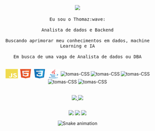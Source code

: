 <p align="center">
  <img src="https://media.giphy.com/media/MeJgB3yMMwIaHmKD4z/giphy.gif" width="30%">
  <br><br>
  <samp>
    Eu sou o Thomaz:wave:
    <br><br>
    Analista de dados e Backend
    <br><br>
    Buscando aprimorar meu conhecimentos em dados, machine Learning e IA
    <br><br>
    Em busca de uma vaga de Analista de dados ou DBA
  </samp>
  
</p>
<div style="display: inline_block" align="center"><br>
  <img align="center" alt="tomas-Js" height="30" width="40" src="https://raw.githubusercontent.com/devicons/devicon/master/icons/javascript/javascript-plain.svg">
  <img align="center" alt="tomas-HTML" height="30" width="40" src="https://raw.githubusercontent.com/devicons/devicon/master/icons/html5/html5-original.svg">
  <img align="center" alt="tomas-CSS" height="30" width="40" src="https://raw.githubusercontent.com/devicons/devicon/master/icons/css3/css3-original.svg">
  <img align="center" alt="tomas-CSS" height="30" width="40" src="https://raw.githubusercontent.com/devicons/devicon/master/icons/java/java-original.svg">
  <img align="center" alt="tomas-CSS" height="30" width="40" src="https://cdn.jsdelivr.net/gh/devicons/devicon/icons/python/python-original-wordmark.svg"/>
  <img align="center" alt="tomas-CSS" height="30" width="40" src="https://cdn.jsdelivr.net/gh/devicons/devicon/icons/pycharm/pycharm-original-wordmark.svg"/>
  <img align="center" alt="tomas-CSS" height="30" width="40" src="https://cdn.jsdelivr.net/gh/devicons/devicon/icons/linux/linux-original.svg" />
  <img align="center" alt="tomas-CSS" height="30" width="40" src="https://cdn.jsdelivr.net/gh/devicons/devicon/icons/mysql/mysql-original-wordmark.svg" />
  <img align="center" alt="tomas-CSS" height="30" src="https://cdn.jsdelivr.net/gh/devicons/devicon/icons/postgresql/postgresql-original-wordmark.svg" />
                                  
</div>
<br><br>
<div align="center">
  <a href="https://github.com/tomas145724">
  <img height="180em" src="https://github-readme-stats.vercel.app/api?username=tomas145724&show_icons=true&theme=dracula&include_all_commits=true&count_private=true"/>
  <img height="180em" src="https://github-readme-stats.vercel.app/api/top-langs/?username=tomas145724&layout=compact&langs_count=7&theme=dracula"/>
</div>
  
 ##
 
<div align="center"> 
 
 <a href="https://discord.gg/" target="_blank"><img src="https://img.shields.io/badge/Discord-7289DA?style=for-the-badge&logo=discord&logoColor=white" target="_blank"></a> 
  <a href = "mailto:tomas145724@gmail.com"><img src="https://img.shields.io/badge/-Gmail-%23333?style=for-the-badge&logo=gmail&logoColor=white" target="_blank"></a>
  <a href="https://www.linkedin.com/in/thomazl/" target="_blank"><img src="https://img.shields.io/badge/-LinkedIn-%230077B5?style=for-the-badge&logo=linkedin&logoColor=white" target="_blank"></a> 
 
  ![Snake animation](https://github.com/tomas145724/tomas145724/blob/output/github-contribution-grid-snake.svg)
 
</div>



